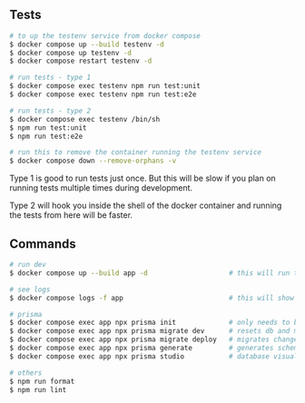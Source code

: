 ## Tests
```bash
# to up the testenv service from docker compose
$ docker compose up --build testenv -d
$ docker compose up testenv -d
$ docker compose restart testenv -d

# run tests - type 1
$ docker compose exec testenv npm run test:unit
$ docker compose exec testenv npm run test:e2e

# run tests - type 2
$ docker compose exec testenv /bin/sh
$ npm run test:unit
$ npm run test:e2e

# run this to remove the container running the testenv service
$ docker compose down --remove-orphans -v
```
Type 1 is good to run tests just once. But this will be slow if you plan on running tests multiple times during development.

Type 2 will hook you inside the shell of the docker container and running the tests from here will be faster.

## Commands

```bash
# run dev
$ docker compose up --build app -d                    # this will run the dev process

# see logs
$ docker compose logs -f app                          # this will show the logs of the dev process

# prisma
$ docker compose exec app npx prisma init             # only needs to be done once
$ docker compose exec app npx prisma migrate dev      # resets db and migrates everything
$ docker compose exec app npx prisma migrate deploy   # migrates changes to schema to db
$ docker compose exec app npx prisma generate         # generates schema objects for use by modules
$ docker compose exec app npx prisma studio           # database visualizer (not needed)

# others
$ npm run format
$ npm run lint

```
